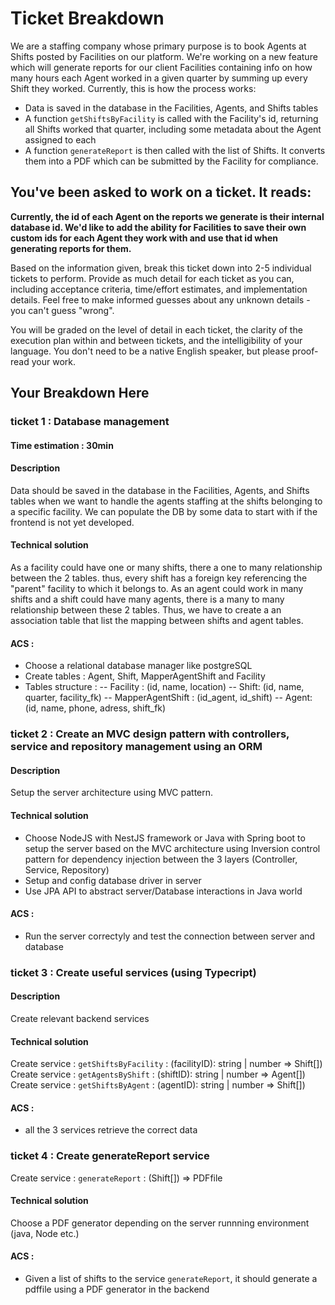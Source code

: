 # Ticket Breakdown
We are a staffing company whose primary purpose is to book Agents at Shifts posted by Facilities on our platform. We're working on a new feature which will generate reports for our client Facilities containing info on how many hours each Agent worked in a given quarter by summing up every Shift they worked. Currently, this is how the process works:

- Data is saved in the database in the Facilities, Agents, and Shifts tables
- A function `getShiftsByFacility` is called with the Facility's id, returning all Shifts worked that quarter, including some metadata about the Agent assigned to each
- A function `generateReport` is then called with the list of Shifts. It converts them into a PDF which can be submitted by the Facility for compliance.

## You've been asked to work on a ticket. It reads:

**Currently, the id of each Agent on the reports we generate is their internal database id. We'd like to add the ability for Facilities to save their own custom ids for each Agent they work with and use that id when generating reports for them.**


Based on the information given, break this ticket down into 2-5 individual tickets to perform. Provide as much detail for each ticket as you can, including acceptance criteria, time/effort estimates, and implementation details. Feel free to make informed guesses about any unknown details - you can't guess "wrong".


You will be graded on the level of detail in each ticket, the clarity of the execution plan within and between tickets, and the intelligibility of your language. You don't need to be a native English speaker, but please proof-read your work.

## Your Breakdown Here



### ticket 1 : Database management

#### Time estimation : 30min

#### Description
Data should be saved in the database in the Facilities, Agents, and Shifts tables when we want to handle the agents staffing at the shifts belonging to a specific facility. We can populate the DB by some data to start with if the frontend is not yet developed.

#### Technical solution
As a facility could have one or many shifts, there a one to many relationship between the 2 tables. thus, every shift has a foreign key referencing the "parent" facility to which it belongs to. As an agent could work in many shifts and a shift could have many agents, there is a many to many relationship between these 2 tables. Thus, we have to create a an association table that list the mapping between shifts and agent tables. 


#### ACS : 
- Choose a relational database manager like postgreSQL
- Create tables : Agent, Shift, MapperAgentShift and Facility
- Tables structure : 
  -- Facility : (id, name, location)
  -- Shift: (id, name, quarter, facility_fk)
  -- MapperAgentShift : (id_agent, id_shift) 
  -- Agent: (id, name, phone, adress, shift_fk)

### ticket 2 : Create an MVC design pattern with controllers, service and repository management using an ORM

#### Description
Setup the server architecture using MVC pattern.

#### Technical solution
- Choose NodeJS with NestJS framework or Java with Spring boot to setup the server based on the MVC architecture using Inversion control pattern for dependency injection between the 3 layers (Controller, Service, Repository)
- Setup and config database driver in server
- Use JPA API to abstract server/Database interactions in Java world

#### ACS : 
- Run the server correctyly and test the connection between server and database

### ticket 3 : Create useful services (using Typecript)

#### Description
Create relevant backend services

#### Technical solution

Create service : `getShiftsByFacility` : (facilityID): string | number => Shift[])
Create service : `getAgentsByShift` : (shiftID): string | number => Agent[])
Create service : `getShiftsByAgent` : (agentID): string | number => Shift[])

#### ACS :
- all the  3 services retrieve the correct data

### ticket 4 : Create generateReport service
Create service : `generateReport` : (Shift[]) => PDFfile

#### Technical solution
Choose a PDF generator depending on the server runnning environment (java, Node etc.)

#### ACS : 
- Given a list of shifts to the service `generateReport`, it should generate a pdffile using a PDF generator in the backend



























